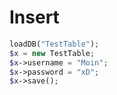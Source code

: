 # Insert
```php
loadDB("TestTable");
$x = new TestTable;
$x->username = "Moin";
$x->password = "xD";
$x->save();
```